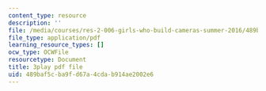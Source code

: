 ```yaml
---
content_type: resource
description: ''
file: /media/courses/res-2-006-girls-who-build-cameras-summer-2016/489baf5cba9fd67a4cdab914ae2002e6_bnYD88uNtwY.pdf
file_type: application/pdf
learning_resource_types: []
ocw_type: OCWFile
resourcetype: Document
title: 3play pdf file
uid: 489baf5c-ba9f-d67a-4cda-b914ae2002e6
---
```

